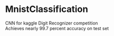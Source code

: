 # MnistClassification
CNN for kaggle Digit Recognizer competition  
Achieves nearly 99.7 percent accuracy on test set


